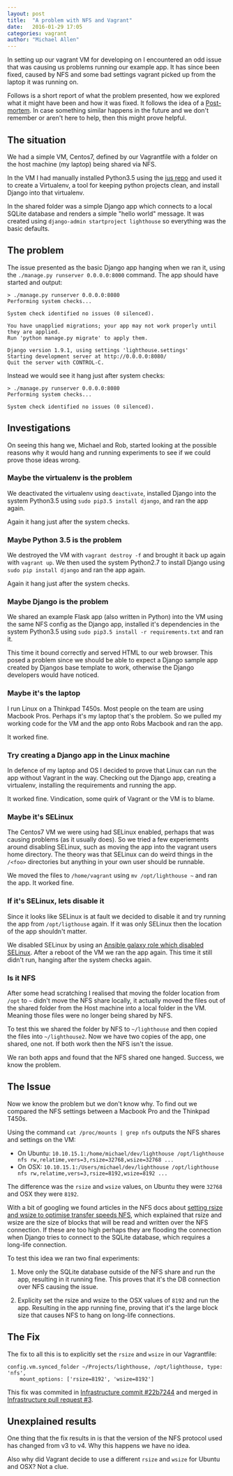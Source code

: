 ```yaml
---
layout: post
title:  "A problem with NFS and Vagrant"
date:   2016-01-29 17:05
categories: vagrant
author: "Michael Allen"
---
```


In setting up our vagrant VM for developing on I encountered an odd issue that
was causing us problems running our example app. It has since been fixed, caused
by NFS and some bad settings vagrant picked up from the laptop it was running on.

Follows is a short report of what the problem presented, how we explored what it
might have been and how it was fixed. It follows the idea of a [Post-mortem].
In case something similar happens in the future and we don't remember or aren't
here to help, then this might prove helpful.

## The situation

We had a simple VM, Centos7, defined by our Vagrantfile with a folder on the
host machine (my laptop) being shared via NFS.

In the VM I had manually installed Python3.5 using the [ius repo] and used it
to create a Virtualenv, a tool for keeping python projects clean, and install
Django into that virtualenv.

In the shared folder was a simple Django app which connects to a local SQLite
database and renders a simple "hello world" message. It was created using
`django-admin startproject lighthouse` so everything was the basic defaults.

## The problem

The issue presented as the basic Django app hanging when we ran it, using the
`./manage.py runserver 0.0.0.0:8000` command. The app should have started and
output:

    > ./manage.py runserver 0.0.0.0:8080
    Performing system checks...

    System check identified no issues (0 silenced).

    You have unapplied migrations; your app may not work properly until they are applied.
    Run 'python manage.py migrate' to apply them.

    Django version 1.9.1, using settings 'lighthouse.settings'
    Starting development server at http://0.0.0.0:8080/
    Quit the server with CONTROL-C.

Instead we would see it hang just after system checks:

    > ./manage.py runserver 0.0.0.0:8080
    Performing system checks...

    System check identified no issues (0 silenced).

## Investigations

On seeing this hang we, Michael and Rob, started looking at the possible reasons
why it would hang and running experiments to see if we could prove those ideas
wrong. 

### Maybe the virtualenv is the problem

We deactivated the virtualenv using `deactivate`, installed Django into the
system Python3.5 using `sudo pip3.5 install django`, and ran the app again.

Again it hang just after the system checks.

### Maybe Python 3.5 is the problem

We destroyed the VM with `vagrant destroy -f` and brought it back up again with
`vagrant up`. We then used the system Python2.7 to install Django using 
`sudo pip install django` and ran the app again.

Again it hang just after the system checks.

### Maybe Django is the problem

We shared an example Flask app (also written in Python) into the VM using the
same NFS config as the Django app, installed it's dependencies in the system
Python3.5 using `sudo pip3.5 install -r requirements.txt` and ran it.

This time it bound correctly and served HTML to our web browser. This posed a
problem since we should be able to expect a Django sample app created by Djangos
base template to work, otherwise the Django developers would have noticed.

### Maybe it's the laptop

I run Linux on a Thinkpad T450s. Most people on the team are using Macbook Pros.
Perhaps it's my laptop that's the problem. So we pulled my working code for the
VM and the app onto Robs Macbook and ran the app.

It worked fine.

### Try creating a Django app in the Linux machine

In defence of my laptop and OS I decided to prove that Linux can run the app
without Vagrant in the way. Checking out the Django app, creating a virtualenv,
installing the requirements and running the app.

It worked fine. Vindication, some quirk of Vagrant or the VM is to blame.

### Maybe it's SELinux

The Centos7 VM we were using had SELinux enabled, perhaps that was causing
problems (as it usually does). So we tried a few experiements around disabling
SELinux, such as moving the app into the vagrant users home directory. The theory
was that SELinux can do weird things in the `/<foo>` directories but anything in
your own user should be runnable.

We moved the files to `/home/vagrant` using `mv /opt/lighthouse ~`
and ran the app. It worked fine.

### If it's SELinux, lets disable it

Since it looks like SELinux is at fault we decided to disable it and try running
the app from `/opt/ligthouse` again. If it was only SELinux then the location of
the app shouldn't matter.

We disabled SELinux by using an [Ansible galaxy role which disabled SELinux].
After a reboot of the VM we ran the app again. This time it still didn't run,
hanging after the system checks again.

### Is it NFS

After some head scratching I realised that moving the folder location from `/opt`
to `~` didn't move the NFS share locally, it actually moved the files out of the
shared folder from the Host machine into a local folder in the VM. Meaning those
files were no longer being shared by NFS.

To test this we shared the folder by NFS to `~/lighthouse` and then copied the
files into `~/lighthouse2`. Now we have two copies of the app, one shared, one
not. If both work then the NFS isn't the issue.

We ran both apps and found that the NFS shared one hanged. Success, we know the
problem.

## The Issue

Now we know the problem but we don't know why. To find out we compared the NFS
settings between a Macbook Pro and the Thinkpad T450s.

Using the command `cat /proc/mounts | grep nfs` outputs the NFS shares and
settings on the VM:

* On Ubuntu: ```10.10.15.1:/home/michael/dev/lighthouse /opt/lighthouse nfs rw,relatime,vers=3,rsize=32768,wsize=32768 ...```
* On OSX: ```10.10.15.1:/Users/michael/dev/lighthouse /opt/lighthouse nfs rw,relatime,vers=3,rsize=8192,wsize=8192 ...```

The difference was the `rsize` and `wsize` values, on Ubuntu they were `32768`
and OSX they were `8192`.

With a bit of googling we found articles in the NFS docs about [setting rsize and
wsize to optimise transfer speeds NFS][nfs-docs], which explained that rsize and wsize are
the size of blocks that will be read and written over the NFS connection. If
these are too high perhaps they are flooding the connection when Django tries to
connect to the SQLite database, which requires a long-life connection.

To test this idea we ran two final experiments:

1. Move only the SQLite database outside of the NFS share and run the app, resulting
in it running fine. This proves that it's the DB connection over NFS causing the
issue.

2. Explicity set the rsize and wsize to the OSX values of `8192` and run the app.
Resulting in the app running fine, proving that it's the large block size that
causes NFS to hang on long-life connections.

## The Fix

The fix to all this is to explicitly set the `rsize` and `wsize` in our
Vagrantfile:

    config.vm.synced_folder ~/Projects/lighthouse, /opt/lighthouse, type: 'nfs',
        mount_options: ['rsize=8192', 'wsize=8192']

This fix was commited in [Infrastructure commit #22b7244] and merged in
[Infrastructure pull request #3].

## Unexplained results

One thing that the fix results in is that the version of the NFS protocol used
has changed from v3 to v4. Why this happens we have no idea.

Also why did Vagrant decide to use a different `rsize` and `wsize` for Ubuntu
and OSX? Not a clue.

[ius repo]: https://ius.io/
[Post-mortem]: https://en.wikipedia.org/wiki/Postmortem_documentation
[Ansible galaxy role which disabled SELinux]: https://galaxy.ansible.com/flmmartins/disable-selinux/
[Infrastructure commit #22b7244]: https://github.com/livestax/dstl-infrastructure/commit/22b72446ff273f2363961b649fdcbfb0307c51b9
[Infrastructure pull request #3]: https://github.com/livestax/dstl-infrastructure/pull/3
[nfs-docs]: http://nfs.sourceforge.net/nfs-howto/ar01s05.html
